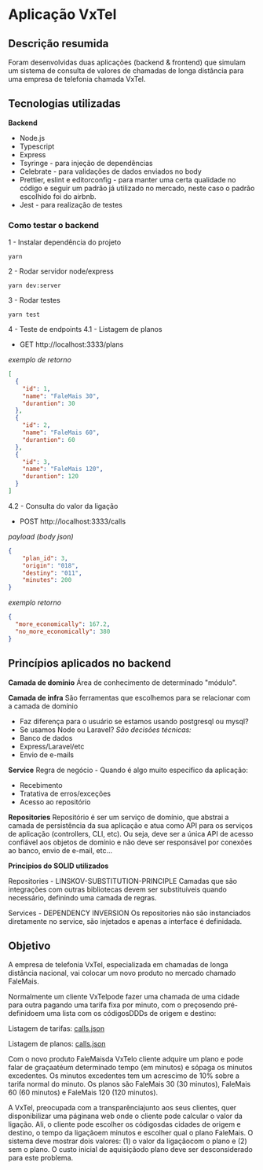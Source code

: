 # Aplicação VxTel

## Descrição resumida

Foram desenvolvidas duas aplicações (backend & frontend) que simulam um sistema
de consulta de valores de chamadas de longa distância para uma empresa
de telefonia chamada VxTel.

## Tecnologias utilizadas

**Backend**
- Node.js
- Typescript
- Express
- Tsyringe - para injeção de dependências 
- Celebrate - para validações de dados enviados no body
- Prettier, eslint e editorconfig - para manter uma certa qualidade no código e
  seguir um padrão já utilizado no mercado, neste caso o padrão escolhido foi do airbnb.
- Jest - para realização de testes

### Como testar o backend

1 - Instalar dependência do projeto
```shell
yarn 
```

2 - Rodar servidor node/express
```shell
yarn dev:server
```

3 - Rodar testes 
```shell
yarn test
```

4 - Teste de endpoints
4.1 - Listagem de planos
* GET http://localhost:3333/plans

*exemplo de retorno*

```json
[
  {
    "id": 1,
    "name": "FaleMais 30",
    "durantion": 30
  },
  {
    "id": 2,
    "name": "FaleMais 60",
    "durantion": 60
  },
  {
    "id": 3,
    "name": "FaleMais 120",
    "durantion": 120
  }
]
```

4.2 - Consulta do valor da ligação
* POST http://localhost:3333/calls

*payload (body json)*

```json
{
	"plan_id": 3,
	"origin": "018",
	"destiny": "011",
	"minutes": 200
}
```

*exemplo retorno*
```json
{
  "more_economically": 167.2, 
  "no_more_economically": 380
}
```

## Princípios aplicados no backend

**Camada de domínio**
Área de conhecimento de determinado "módulo". 

**Camada de infra**
São ferramentas que escolhemos para se relacionar com a camada de domínio
* Faz diferença para o usuário se estamos usando postgresql ou mysql?
* Se usamos Node ou Laravel?
*São decisões técnicas:*
* Banco de dados
* Express/Laravel/etc
* Envio de e-mails

**Service**
Regra de negócio - Quando é algo muito especifico da aplicação:

* Recebimento
* Tratativa de erros/exceções
* Acesso ao repositório

**Repositories**
Repositório é ser um serviço de domínio, que abstrai a camada de persistência da
sua aplicação e atua como API para os serviços de aplicação (controllers, CLI,
etc). Ou seja, deve ser a única API de acesso confiável aos objetos de domínio e
não deve ser responsável por conexões ao banco, envio de e-mail, etc...

**Principios do SOLID utilizados**

Repositories - LINSKOV-SUBSTITUTION-PRINCIPLE
Camadas que são integrações com outras bibliotecas devem ser substituíveis
quando necessário, definindo uma camada de regras.

Services - DEPENDENCY INVERSION
Os repositories não são instanciados diretamente no service, são injetados e
apenas a interface é definidada. 


## Objetivo 
A empresa de telefonia VxTel, especializada em chamadas de longa
distância nacional, vai colocar um novo produto no mercado chamado FaleMais.

Normalmente um cliente VxTelpode fazer uma chamada de uma cidade para outra
pagando uma tarifa fixa por minuto, com o preçosendo pré-definidoem uma lista
com os códigosDDDs de origem e destino:

Listagem de tarifas:
[calls.json](./backend/src/modules/calls/infra/database/data/calls.json)

Listagem de planos:
[calls.json](./backend/src/modules/plans/infra/database/data/plans.json)

Com o novo produto FaleMaisda VxTelo cliente adquire um plano e pode falar de
graçaatéum determinado tempo (em minutos) e sópaga os minutos excedentes. Os
minutos excedentes tem um acrescimo de 10% sobre a tarifa normal do minuto. Os
planos são FaleMais 30 (30 minutos), FaleMais 60 (60 minutos) e FaleMais 120
(120 minutos).

A VxTel, preocupada com a transparênciajunto aos seus clientes, quer
disponibilizar uma páginana web onde o cliente pode calcular o valor da ligação.
Ali, o cliente pode escolher os códigosdas cidades de origem e destino, o tempo
da ligaçãoem minutos e escolher qual o plano FaleMais. O sistema deve mostrar
dois valores: (1) o valor da ligaçãocom o plano e (2) sem o plano. O custo
inicial de aquisiçãodo plano deve ser desconsiderado para este problema. 

